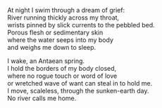 At night I swim through a dream of grief:\
River running thickly across my throat,\
wrists pinned by slick currents to the pebbled bed.\
Porous flesh or sedimentary skin\
where the water seeps into my body\
and weighs me down to sleep. 

I wake, an Antaean spring.\
I hold the borders of my body closed,\
where no rogue touch or word of love\
or wretched wave of want can steal in to hold me.\
I move, scaleless, through the sunken-earth day.\
No river calls me home.

